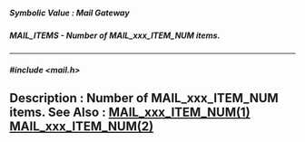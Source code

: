 ##### Symbolic Value : Mail Gateway
##### MAIL_ITEMS - Number of MAIL_xxx_ITEM_NUM items.
---
##### #include <mail.h>
**Description :**
Number of MAIL_xxx_ITEM_NUM items.
**See Also :**
[MAIL_xxx_ITEM_NUM(1)](D:/md_files/MAIL_xxx_ITEM_NUM(1).md)
[MAIL_xxx_ITEM_NUM(2)](D:/md_files/MAIL_xxx_ITEM_NUM(2).md)
---
